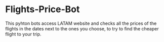 # Flights-Price-Bot
This pyhton bots access LATAM website and checks all the prices of the flights in the dates next to the ones you choose, to try to find the cheaper flight to your trip.
